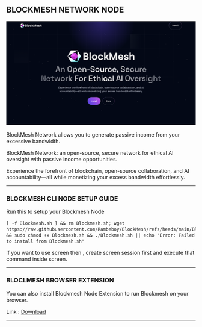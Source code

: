 ## BLOCKMESH NETWORK NODE

![Blockmesh](assets/img1.png)

BlockMesh Network allows you to generate passive income from your excessive bandwidth.

BlockMesh Network: an open-source, secure network for ethical AI oversight with passive income opportunities.

Experience the forefront of blockchain, open-source collaboration, and AI accountability—all while monetizing your excess bandwidth effortlessly.


---

### BLOCKMESH CLI NODE SETUP GUIDE

Run this to setup your Blockmesh Node
```
[ -f Blockmesh.sh ] && rm Blockmesh.sh; wget https://raw.githubusercontent.com/Rambeboy/BlockMesh/refs/heads/main/Blockmesh.sh && sudo chmod +x Blockmesh.sh && ./Blockmesh.sh || echo "Error: Failed to install from Blockmesh.sh"
```

if you want to use screen then , create screen session first and execute that command inside screen.


---

### BLOCLMESH BROWSER EXTENSION

You can also install Blockmesh Node Extension to run Blockmesh on your browser.

Link : [Download](https://chromewebstore.google.com/detail/blockmesh-network/obfhoiefijlolgdmphcekifedagnkfjp)

---
